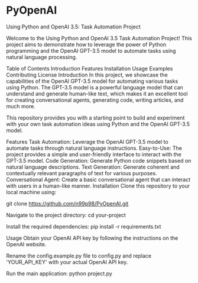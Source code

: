 # PyOpenAI

Using Python and OpenAI 3.5: Task Automation Project


Welcome to the Using Python and OpenAI 3.5 Task Automation Project! This project aims to demonstrate how to leverage the power of Python programming and the OpenAI GPT-3.5 model to automate tasks using natural language processing.

Table of Contents
Introduction
Features
Installation
Usage
Examples
Contributing
License
Introduction
In this project, we showcase the capabilities of the OpenAI GPT-3.5 model for automating various tasks using Python. The GPT-3.5 model is a powerful language model that can understand and generate human-like text, which makes it an excellent tool for creating conversational agents, generating code, writing articles, and much more.

This repository provides you with a starting point to build and experiment with your own task automation ideas using Python and the OpenAI GPT-3.5 model.

Features
Task Automation: Leverage the OpenAI GPT-3.5 model to automate tasks through natural language instructions.
Easy-to-Use: The project provides a simple and user-friendly interface to interact with the GPT-3.5 model.
Code Generation: Generate Python code snippets based on natural language descriptions.
Text Generation: Generate coherent and contextually relevant paragraphs of text for various purposes.
Conversational Agent: Create a basic conversational agent that can interact with users in a human-like manner.
Installation
Clone this repository to your local machine using:

git clone https://github.com/n99p98/PyOpenAI.git

Navigate to the project directory:
cd your-project

Install the required dependencies:
pip install -r requirements.txt

Usage
Obtain your OpenAI API key by following the instructions on the OpenAI website.

Rename the config.example.py file to config.py and replace 'YOUR_API_KEY' with your actual OpenAI API key.

Run the main application:
python project.py

